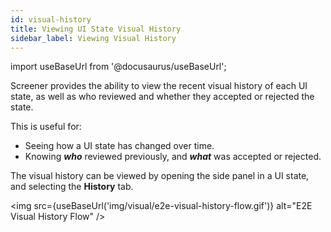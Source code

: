 ```yaml
---
id: visual-history
title: Viewing UI State Visual History
sidebar_label: Viewing Visual History
---
```


import useBaseUrl from '@docusaurus/useBaseUrl';

Screener provides the ability to view the recent visual history of each UI state, as well as who reviewed and whether they accepted or rejected the state.

This is useful for:

- Seeing how a UI state has changed over time.
- Knowing **_who_** reviewed previously, and **_what_** was accepted or rejected.

The visual history can be viewed by opening the side panel in a UI state, and selecting the **History** tab.

<img src={useBaseUrl('img/visual/e2e-visual-history-flow.gif')} alt="E2E Visual History Flow" />
